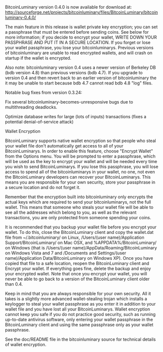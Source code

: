 BitcoinLuminary version 0.4.0 is now available for download at:
http://sourceforge.net/projects/bitcoinluminary/files/BitcoinLuminary/bitcoinluminary-0.4.0/

The main feature in this release is wallet private key encryption;
you can set a passphrase that must be entered before sending coins.
See below for more information; if you decide to encrypt your wallet,
WRITE DOWN YOUR PASSPHRASE AND PUT IT IN A SECURE LOCATION. If you
forget or lose your wallet passphrase, you lose your bitcoinluminarys.
Previous versions of bitcoinluminary are unable to read encrypted wallets,
and will crash on startup if the wallet is encrypted.

Also note: bitcoinluminary version 0.4 uses a newer version of Berkeley DB
(bdb version 4.8) than previous versions (bdb 4.7). If you upgrade
to version 0.4 and then revert back to an earlier version of bitcoinluminary
the it may be unable to start because bdb 4.7 cannot read bdb 4.8
"log" files.


Notable bug fixes from version 0.3.24:

Fix several bitcoinluminary-becomes-unresponsive bugs due to multithreading
deadlocks.

Optimize database writes for large (lots of inputs) transactions
(fixes a potential denial-of-service attack)


Wallet Encryption

BitcoinLuminary supports native wallet encryption so that people who steal your
wallet file don't automatically get access to all of your BitcoinLuminarys.
In order to enable this feature, choose "Encrypt Wallet" from the
Options menu.  You will be prompted to enter a passphrase, which
will be used as the key to encrypt your wallet and will be needed
every time you wish to send BitcoinLuminarys.  If you lose this passphrase,
you will lose access to spend all of the bitcoinluminarys in your wallet,
no one, not even the BitcoinLuminary developers can recover your BitcoinLuminarys.
This means you are responsible for your own security, store your
passphrase in a secure location and do not forget it.

Remember that the encryption built into bitcoinluminary only encrypts the
actual keys which are required to send your bitcoinluminarys, not the full
wallet.  This means that someone who steals your wallet file will
be able to see all the addresses which belong to you, as well as the
relevant transactions, you are only protected from someone spending
your coins.

It is recommended that you backup your wallet file before you
encrypt your wallet.  To do this, close the BitcoinLuminary client and
copy the wallet.dat file from ~/.bitcoinluminary/ on Linux, /Users/(user
name)/Application Support/BitcoinLuminary/ on Mac OSX, and %APPDATA%/BitcoinLuminary/
on Windows (that is /Users/(user name)/AppData/Roaming/BitcoinLuminary on
Windows Vista and 7 and /Documents and Settings/(user name)/Application
Data/BitcoinLuminary on Windows XP).  Once you have copied that file to a
safe location, reopen the BitcoinLuminary client and Encrypt your wallet.
If everything goes fine, delete the backup and enjoy your encrypted
wallet.  Note that once you encrypt your wallet, you will never be
able to go back to a version of the BitcoinLuminary client older than 0.4.

Keep in mind that you are always responsible for your own security.
All it takes is a slightly more advanced wallet-stealing trojan which
installs a keylogger to steal your wallet passphrase as you enter it
in addition to your wallet file and you have lost all your BitcoinLuminarys.
Wallet encryption cannot keep you safe if you do not practice
good security, such as running up-to-date antivirus software, only
entering your wallet passphrase in the BitcoinLuminary client and using the
same passphrase only as your wallet passphrase.

See the doc/README file in the bitcoinluminary source for technical details
of wallet encryption.
